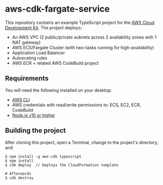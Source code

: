 # aws-cdk-fargate-service

This repository contains an example TypeScript project for the [AWS Cloud Development Kit](https://github.com/awslabs/aws-cdk). The project deploys:

- An AWS VPC (2 public/private subnets across 2 availability zones with 1 NAT gateway)
- AWS ECS/Fargate Cluster (with two-tasks running for high-availability)
- Application Load Balancer
- Autoscaling rules
- AWS ECR + related AWS CodeBuild project


## Requirements

You will need the following installed on your desktop:

- <a href="https://aws.amazon.com/cli/">AWS CLI</a>
- AWS credentials with read/write permissions to: ECS, EC2, ECR, CodeBuild
- <a href="https://nodejs.org/en/download/">Node.js v10 or higher</a>


## Building the project

After cloning this project, open a Terminal, change to the project's directory, and

```
$ npm install -g aws-cdk typescript
$ npm install
$ cdk deploy  // Deploys the CloudFormation template

# Afterwards
$ cdk destroy
```
